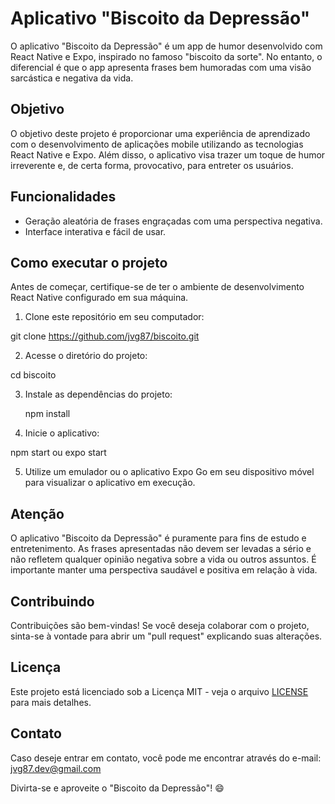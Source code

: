 # Aplicativo "Biscoito da Depressão"

O aplicativo "Biscoito da Depressão" é um app de humor desenvolvido com React Native e Expo, inspirado no famoso "biscoito da sorte". No entanto, o diferencial é que o app apresenta frases bem humoradas com uma visão sarcástica e negativa da vida.

## Objetivo

O objetivo deste projeto é proporcionar uma experiência de aprendizado com o desenvolvimento de aplicações mobile utilizando as tecnologias React Native e Expo. Além disso, o aplicativo visa trazer um toque de humor irreverente e, de certa forma, provocativo, para entreter os usuários.

## Funcionalidades

- Geração aleatória de frases engraçadas com uma perspectiva negativa.
- Interface interativa e fácil de usar.

## Como executar o projeto

Antes de começar, certifique-se de ter o ambiente de desenvolvimento React Native configurado em sua máquina.

1. Clone este repositório em seu computador:

  git clone https://github.com/jvg87/biscoito.git

2. Acesse o diretório do projeto:

  cd biscoito

3. Instale as dependências do projeto:

   npm install
   
4. Inicie o aplicativo:

  npm start
   ou
  expo start
  
5. Utilize um emulador ou o aplicativo Expo Go em seu dispositivo móvel para visualizar o aplicativo em execução.

## Atenção

O aplicativo "Biscoito da Depressão" é puramente para fins de estudo e entretenimento. As frases apresentadas não devem ser levadas a sério e não refletem qualquer opinião negativa sobre a vida ou outros assuntos. É importante manter uma perspectiva saudável e positiva em relação à vida.

## Contribuindo

Contribuições são bem-vindas! Se você deseja colaborar com o projeto, sinta-se à vontade para abrir um "pull request" explicando suas alterações.

## Licença

Este projeto está licenciado sob a Licença MIT - veja o arquivo [LICENSE](LICENSE) para mais detalhes.

## Contato

Caso deseje entrar em contato, você pode me encontrar através do e-mail: jvg87.dev@gmail.com

Divirta-se e aproveite o "Biscoito da Depressão"! 😄



